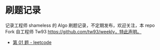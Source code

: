 # 刷题记录

记录工程师 shameless 的 Algo 刷题记录，不定期发布，欢迎关注，本 repo Fork 自工程师 Tw93 https://github.com/tw93/weekly，特此声明。

* [第 01 题 - leetcode](https://algo.shameless.top/posts/01-leetcode-2241)

